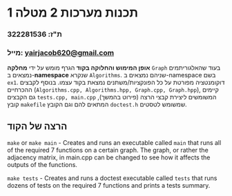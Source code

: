 # תכנות מערכות 2 מטלה 1
### ת"ז: 322281536
### מייל: yairjacob620@gmail.com
**אופן המימוש והחלוקה בקוד**
הגרף מומש על ידי **מחלקה** `Graph` בעוד שהאלגוריתמים נמצאים ב-**namespace** שנקרא `Algorithms`. שניהם נמצאים ב-namespace בשם `ex1`. דוקומנטציה מפורטת על כל הפונקציות/משתנים נמצאת בקוד עצמו.
  בנוסף לקבצים ההכרחיים (`Algorithms.cpp, Algorithms.hpp, Graph.cpp, Graph.hpp`), קיימים גם הקבצים `tests.cpp, main.cpp` המשומשים ליצירת קבצי הרצה (פירוט בהמשך), קובץ `makefile` המתאים להם וגם הקובץ `doctest.h` שמשומש לטסטים.
## הרצה של הקוד
`make` or `make main` - Creates and runs an executable called `main` that runs all of the required 7 functions on a certain graph. 
                        The graph, or rather the adjacency matrix, in main.cpp can be changed to see how it affects the outputs of the functions.

`make tests` - Creates and runs a doctest executable called `tests` that runs dozens of tests on the required 7 functions and prints a tests summary.

